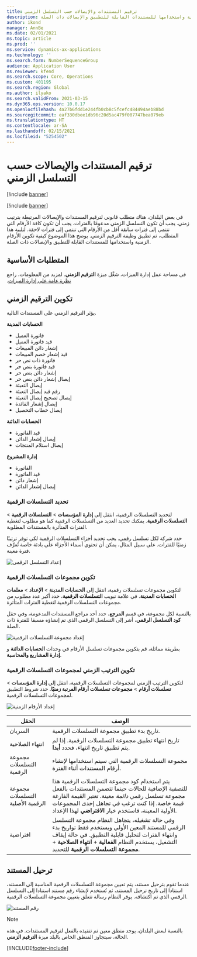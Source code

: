 ```yaml
---
title: ترقيم المستندات والإيصالات حسب التسلسل الزمني
description: يوضح هذا الموضوع كيفية إعداد الأرقام الزمنية واستخدامها للمستندات القابلة للتطبيق والإيصالات ذات الصلة.
author: ikond
manager: AnnBe
ms.date: 02/01/2021
ms.topic: article
ms.prod: ''
ms.service: dynamics-ax-applications
ms.technology: ''
ms.search.form: NumberSequenceGroup
audience: Application User
ms.reviewer: kfend
ms.search.scope: Core, Operations
ms.custom: 401195
ms.search.region: Global
ms.author: ilyako
ms.search.validFrom: 2021-03-15
ms.dyn365.ops.version: 10.0.17
ms.openlocfilehash: 4a27b6fdd1e244fb0cb8c5fcefc484494aeb88bd
ms.sourcegitcommit: eaf330dbee1db96c20d5ac479f007747bea079eb
ms.translationtype: HT
ms.contentlocale: ar-SA
ms.lasthandoff: 02/15/2021
ms.locfileid: "5254502"
---
```

# <a name="numbering-documents-and-vouchers-chronologically"></a>ترقيم المستندات والإيصالات حسب التسلسل الزمني

[!include [banner](../includes/banner.md)]

[!include [banner](../includes/preview-banner.md)]

في بعض البلدان، هناك متطلب قانوني لترقيم المستندات والإيصالات المرتبطة بترتيب زمني. يجب أن تكون التسلسل الزمني مدعومًا بالفترات. يجب أن تكون كافة الأرقام التي تنتمي إلى فترات سابقة أقل من الأرقام التي تنتمي إلى فترات لاحقة. لتلبية هذا المتطلب، تم تطبيق وظيفة الترقيم الزمني. يوضح هذا الموضوع كيفية تكوين الأرقام الزمنية واستخدامها للمستندات القابلة للتطبيق والإيصالات ذات الصلة.

## <a name="prerequisites"></a>المتطلبات الأساسية

في مساحة عمل إدارة الميزات، شغَّل ميزة **الترقيم الزمني**. لمزيد من المعلومات، راجع [‏‫نظرة عامة على إدارة الميزات](../../fin-ops-core/fin-ops/get-started/feature-management/feature-management-overview.md).

## <a name="configure-chronological-numbering"></a>تكوين الترقيم الزمني

يؤثر الترقيم الزمني على المستندات التالية.

**الحسابات المدينة**
- فاتورة العميل
- قيد فاتورة العميل
- إشعار دائن المبيعات
- قيد إشعار خصم المبيعات
- فاتورة ذات نص حر
- قيد فاتورة بنص حر
- إشعار دائن بنص حر
- إيصال إشعار دائن بنص حر
- إيصال التعبئة
- رقم قيد إيصال التعبئة
- إيصال تصحيح إيصال التعبئة
- إيصال إشعار الفائدة
- إيصال خطاب التحصيل

**الحسابات الدائنة**
- قيد الفاتورة
- إيصال إشعار الدائن
- إيصال استلام المنتجات

**إدارة المشروع**
- الفاتورة
- قيد الفاتورة
- إشعار دائن
- إيصال إشعار الدائن 

### <a name="define-number-sequences"></a>تحديد التسلسلات الرقمية

لتحديد التسلسلات الرقمية، انتقل إلى **إدارة المؤسسات** > **التسلسلات الرقمية** > **التسلسلات الرقمية**. يمكنك تحديد العديد من التسلسلات الرقمية كما هو مطلوب لتغطية الفترات المتأثرة بالمستندات المطلوبة. 

حدد شركة لكل تسلسل رقمي. يجب تحديد أجزاء التسلسلات الرقمية لكي توفر ترتيبًا زمنيًا للفترات. على سبيل المثال، يمكن أن تحتوي أسماء الأجزاء على بادئة خاصة تُعرِّف فترة معينة.

![إعداد التسلسل الرقمي](media/chrono-num-sequence.jpg)

### <a name="configure-number-sequence-groups"></a>تكوين مجموعات التسلسلات الرقمية

لتكوين مجموعات تسلسلات رقمية، انتقل إلى **الحسابات المدينة** > **الإعداد** > **معلمات الحسابات المدينة**. في علامة تبويب **التسلسلات الرقمية**، حدد أكبر عدد مطلوب من مجموعات التسلسلات الرقمية لتغطية الفترات المتأثرة. 

بالنسبة لكل مجموعة، في قسم **المرجع**، حدد أحد مراجع المستندات المدعومة، وفي حقل **كود التسلسل الرقمي**، أشر إلى التسلسل الرقمي الذي تم إنشاؤه مسبقا للفترة ذات الصلة.

![إعداد مجموعة التسلسلات الرقمية](media/chrono-num-sequence-group.jpg)

بطريقة مماثلة، قم بتكوين مجموعات تسلسل الأرقام في وحدات **الحسابات الدائنة** و **إدارة المشاريع والمحاسبة**.

### <a name="configure-number-sequence-groups-chronology"></a>تكوين الترتيب الزمني لمجموعات التسلسلات الرقمية

لتكوين الترتيب الزمني لمجموعات التسلسلات الرقمية، انتقل إلى **إدارة المؤسسات** > **تسلسلات أرقام** > **مجموعات تسلسلات أرقام المرتبة زمنيًا**. حدد شروط التطبيق لمجموعات التسلسلات الرقمية.

![إعداد الأرقام الزمنية](media/chrono-num-sequence-group-period.jpg)

| الحقل            | الوصف                                                                                                                                                                                                                                                                                                                                                                                   |
|---------------------|------------------------------------------------------------------------------------------------------------------------------------------------------------------------------------------------------------------------------------------------------------------------------------------------------------------------------------------------------------------------------------------------|
| السريان  | تاريخ بدء تطبيق مجموعة التسلسلات الرقمية. |
| انتهاء الصلاحية      | تاريخ انتهاء تطبيق مجموعة التسلسلات الرقمية. إذا لم يتم تطبيق تاريخ انتهاء، فحدد **أبدا**. |
| مجموعة التسلسلات الرقمية | مجموعة التسلسلات الرقمية التي سيتم استخدامها لإنشاء أرقام المستندات أثناء الفترة. |
| مجموعة التسلسلات الرقمية الأصلية | يتم استخدام كود مجموعة التسلسلات الرقمية هذا للتصفية الإضافية للحالات حينما تتضمن المستندات بالفعل مجموعة تسلسل رقمي *دائمة* معينة. تعتبر القيمة الفارغة قيمة خاصة. إذا كنت ترغب في تجاهل إحدى المجموعات الأولية المعينة، فاستخدم خيار **الافتراضي** لهذا الإعداد. |
| افتراضية | وفي حالة تشغيله، يتجاهل النظام مجموعة التسلسل الرقمي للمستند المعين الأولي ويستخدم فقط تواريخ بدء وانتهاء الفترات لتحليل قابلية التطبيق. في حالة إيقاف التشغيل، يستخدم النظام **الفعالية** + **انتهاء الصلاحية** + **مجموعة التسلسلات الرقمية** للتحديد. |

## <a name="document-posting"></a>ترحيل المستند
عندما تقوم بترحيل مستند، يتم تعيين مجموعة التسلسلات الرقمية المناسبة إلى المستند، استنادا إلى تاريخ ترحيل المستند، ثم تُستخدم لإنشاء رقم مستند استنادا إلى التسلسل الرقمي الذي تم اكتشافه. يوفر النظام رسالة تتعلق بتعيين مجموعة التسلسلات الرقمية.

![رقم المستند](media/chrono-num-sequence-fti.jpg)

> [!NOTE]
> بالنسبة لبعض البلدان، يوجد منطق معين تم تنفيذه بالفعل لترقيم المستندات. في هذه الحالة، سيتجاوز المنطق الخاص بالبلد ميزة **الترقيم الزمني**.


[!INCLUDE[footer-include](../../includes/footer-banner.md)]